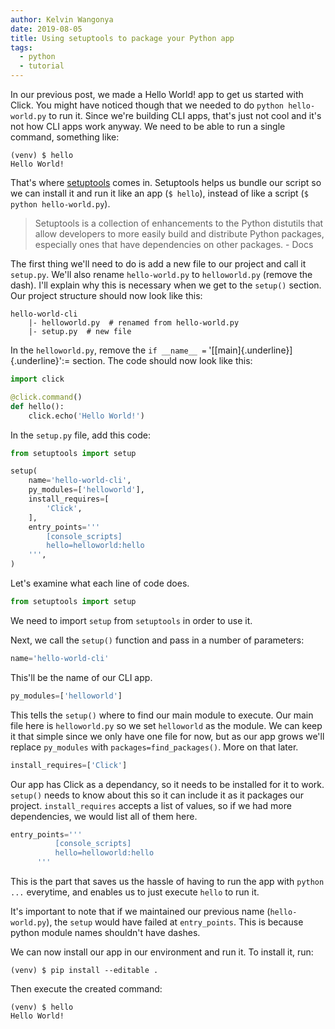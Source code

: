 ```yaml
---
author: Kelvin Wangonya
date: 2019-08-05
title: Using setuptools to package your Python app
tags:
  - python
  - tutorial
---
```


In our previous post, we made a Hello World! app to get us started with
Click. You might have noticed though that we needed to do
`python hello-world.py` to run it. Since we're building CLI
apps, that's just not cool and it's not how CLI apps work anyway. We
need to be able to run a single command, something like:

```shell
(venv) $ hello
Hello World!
```

That's where [setuptools](https://setuptools.readthedocs.io/en/latest/)
comes in. Setuptools helps us bundle our script so we can install it and
run it like an app (`$ hello`), instead of like a script
(`$ python hello-world.py`).

> Setuptools is a collection of enhancements to the Python distutils
> that allow developers to more easily build and distribute Python
> packages, especially ones that have dependencies on other packages. -
> Docs

The first thing we'll need to do is add a new file to our project and
call it `setup.py`. We'll also rename
`hello-world.py` to `helloworld.py` (remove the
dash). I'll explain why this is necessary when we get to the
`setup()` section. Our project structure should now look like
this:

```shell
hello-world-cli
    |- helloworld.py  # renamed from hello-world.py
    |- setup.py  # new file
```

In the `helloworld.py`, remove the `if __name__ =`
'[[main]{.underline}]{.underline}':= section. The code should now look
like this:

```python
import click

@click.command()
def hello():
    click.echo('Hello World!')
```

In the `setup.py` file, add this code:

```python
from setuptools import setup

setup(
    name='hello-world-cli',
    py_modules=['helloworld'],
    install_requires=[
        'Click',
    ],
    entry_points='''
        [console_scripts]
        hello=helloworld:hello
    ''',
)
```

Let's examine what each line of code does.

```python
from setuptools import setup
```

We need to import `setup` from `setuptools` in
order to use it.

Next, we call the `setup()` function and pass in a number of
parameters:

```python
name='hello-world-cli'
```

This'll be the name of our CLI app.

```python
py_modules=['helloworld']
```

This tells the `setup()` where to find our main module to
execute. Our main file here is `helloworld.py` so we set
`helloworld` as the module. We can keep it that simple since
we only have one file for now, but as our app grows we'll replace
`py_modules` with `packages=find_packages()`. More
on that later.

```python
install_requires=['Click']
```

Our app has Click as a dependancy, so it needs to be installed for it to
work. `setup()` needs to know about this so it can include it
as it packages our project. `install_requires` accepts a list
of values, so if we had more dependencies, we would list all of them
here.

```python
entry_points='''
          [console_scripts]
          hello=helloworld:hello
      '''
```

This is the part that saves us the hassle of having to run the app with
`python ...` everytime, and enables us to just execute
`hello` to run it.

It's important to note that if we maintained our previous name
(`hello-world.py`), the `setup` would have failed
at `entry_points`. This is because python module names
shouldn't have dashes.

We can now install our app in our environment and run it. To install it,
run:

```shell
(venv) $ pip install --editable .
```

Then execute the created command:

```shell
(venv) $ hello
Hello World!
```
